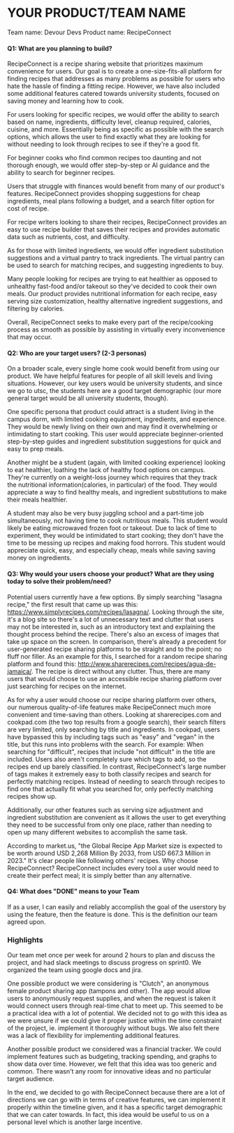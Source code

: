 # YOUR PRODUCT/TEAM NAME
Team name: Devour Devs
Product name: RecipeConnect

#### Q1: What are you planning to build?
RecipeConnect is a recipe sharing website that prioritizes maximum convenience for users. Our goal is to create a one-size-fits-all platform for finding recipes that addresses as many problems as possible for users who hate the hassle of finding a fitting recipe. However, we have also included some additional features catered towards university students, focused on saving money and learning how to cook.

For users looking for specific recipes, we would offer the ability to search based on name, ingredients, difficulty level, cleanup required, calories, cuisine, and more. Essentially being as specific as possible with the search options, which allows the user to find exactly what they are looking for without needing to look through recipes to see if they're a good fit.

For beginner cooks who find common recipes too daunting and not thorough enough, we would offer step-by-step or AI guidance and the ability to search for beginner recipes.

Users that struggle with finances would benefit from many of our product's features. RecipeConnect provides shopping suggestions for cheap ingredients, meal plans following a budget, and a search filter option for cost of recipe.

For recipe writers looking to share their recipes, RecipeConnect provides an easy to use recipe builder that saves their recipes and provides automatic data such as nutrients, cost, and difficulty.

As for those with limited ingredients, we would offer ingredient substitution suggestions and a virtual pantry to track ingredients. The virtual pantry can be used to search for matching recipes, and suggesting ingredients to buy.

Many people looking for recipes are trying to eat healthier as opposed to unhealthy fast-food and/or takeout so they've decided to cook their own meals. Our product provides nutritional information for each recipe, easy serving size customization, healthy alternative ingredient suggestions, and filtering by calories.

Overall, RecipeConnect seeks to make every part of the recipe/cooking process as smooth as possible by assisting in virtually every inconvenience that may occur.

#### Q2: Who are your target users? (2-3 personas)
On a broader scale, every single home cook would benefit from using our product. We have helpful features for people of all skill levels and living situations. However, our key users would be university students, and since we go to utsc, the students here are a good target demographic (our more general target would be all university students, though).

One specific persona that product could attract is a student living in the campus dorm, with limited cooking equipment, ingredients, and experience. They would be newly living on their own and may find it overwhelming or intimidating to start cooking. This user would appreciate beginner-oriented step-by-step guides and ingredient substitution suggestions for quick and easy to prep meals.

Another might be a student (again, with limited cooking experience) looking to eat healthier, loathing the lack of healthy food options on campus. They're currently on a weight-loss journey which requires that they track the nutritional information(calories, in particular) of the food. They would appreciate a way to find healthy meals, and ingredient substitutions to make their meals healthier.

A student may also be very busy juggling school and a part-time job simultaneously, not having time to cook nutritious meals. This student would likely be eating microwaved frozen foot or takeout. Due to lack of time to experiment, they would be intimidated to start cooking; they don't have the time to be messing up recipes and making food horrors. This student would appreciate quick, easy, and especially cheap, meals while saving saving money on ingredients.

[](Personas.pdf)

#### Q3: Why would your users choose your product? What are they using today to solve their problem/need?
Potential users currently have a few options. By simply searching "lasagna recipe," the first result that came up was this: https://www.simplyrecipes.com/recipes/lasagna/. Looking through the site, it's a blog site so there's a lot of unnecessary text and clutter that users may not be interested in, such as an introductory text and explaining the thought process behind the recipe. There's also an excess of images that take up space on the screen. In comparison, there's already a precedent for user-generated recipe sharing platforms to be straight and to the point; no fluff nor filler. As an example for this, I searched for a random recipe sharing platform and found this: http://www.sharerecipes.com/recipes/agua-de-jamaica/. The recipe is direct without any clutter. Thus, there are many users that would choose to use an accessible recipe sharing platform over just searching for recipes on the internet.

As for why a user would choose our recipe sharing platform over others, our numerous quality-of-life features make RecipeConnect much more convenient and time-saving than others. Looking at sharerecipes.com and cookpad.com (the two top results from a google search), their search filters are very limited, only searching by title and ingredients. In cookpad, users have bypassed this by including tags such as "easy" and "vegan" in the title, but this runs into problems with the search. For example: When searching for "difficult", recipes that include "not difficult" in the title are included. Users also aren't completely sure which tags to add, so the recipes end up barely classified. In contrast, RecipeConnect's large number of tags makes it extremely easy to both classify recipes and search for perfectly matching recipes. Instead of needing to search through recipes to find one that actually fit what you searched for, only perfectly matching recipes show up.

Additionally, our other features such as serving size adjustment and ingredient substitution are convenient as it allows the user to get everything they need to be successful from only one place, rather than needing to open up many different websites to accomplish the same task.

According to market.us, "the Global Recipe App Market size is expected to be worth around USD 2,268 Million By 2033, from USD 667.3 Million in 2023." It's clear people like following others' recipes. Why choose RecipeConnect? RecipeConnect includes every tool a user would need to create their perfect meal; it is simply better than any alternative.

#### Q4: What does "DONE" means to your Team 
If as a user, I can easily and reliably accomplish the goal of the userstory by using the feature, then the feature is done. This is the definition our team agreed upon.

### Highlights
 Our team met once per week for around 2 hours to plan and discuss the project, and had slack meetings to discuss progress on sprint0. We organized the team using google docs and jira. 
 
 One possible product we were considering is "Clutch", an anonymous female product sharing app (tampons and other). The app would allow users to anonymously request supplies, and when the request is taken it would connect users through real-time chat to meet up. This seemed to be a practical idea with a lot of potential.  We decided not to go with this idea as we were unsure if we could give it proper justice within the time constraint of the project, ie. implement it thoroughly without bugs. We also felt there was a lack of flexibility for implementing additional features.

 Another possible product we considered was a financial tracker. We could implement features such as budgeting, tracking spending, and graphs to show data over time. However, we felt that this idea was too generic and common. There wasn't any room for innovative ideas and no particular target audience.

 In the end, we decided to go with RecipeConnect because there are a lot of directions we can go with in terms of creative features, we can implement it properly within the timeline given, and it has a specific target demographic that we can cater towards. In fact, this idea would be useful to us on a personal level which is another large incentive.
  

